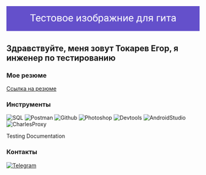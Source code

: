 ![Header](https://github.com/TokarevEgor/TokarevEgor/blob/main/assets/image_for_git_1.png)

## Здравствуйте, меня зовут Токарев Егор, я инженер по тестированию

### Мое резюме
[Ссылка на резюме](https://drive.google.com/file/d/1I-Ud6lUz2P-9yB_kp_q9LdwKyDXqEdO8/view?usp=sharing)

### Инструменты
![SQL](https://img.shields.io/badge/-SQL-000000?style=for-the-badge&logo=MySQL&logoColor=006699)
![Postman](https://img.shields.io/badge/-Postman-000000?style=for-the-badge&logo=Postman&logoColor=ff6633)
![Github](https://img.shields.io/badge/-Github-000000?style=for-the-badge&logo=Github&logoColor=ffffff)
![Photoshop](https://img.shields.io/badge/-Photoshop-000000?style=for-the-badge&logo=Photoshop&logoColor=3399ff)
![Devtools](https://img.shields.io/badge/-Devtools-000000?style=for-the-badge&logo=Devtools&logoColor=3366ff)
![AndroidStudio](https://img.shields.io/badge/-AndroidStudio-000000?style=for-the-badge&logo=AndroidStudio&logoColor=00cc66)
![CharlesProxy](https://img.shields.io/badge/-CharlesProxy-000000?style=for-the-badge&logo=CharlesProxy&logoColor=ccccff)

Testing Documentation

### Контакты
[![Telegram](https://img.shields.io/badge/-Telegram-000000?style=for-the-badge&logo=Telegram&logoColor=27A0D9)](https://t.me/Tokarev_Egor)
